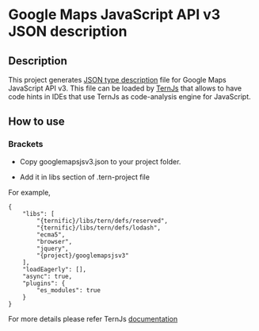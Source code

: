 Google Maps JavaScript API v3 JSON description
==============================================

## Description

This project generates [JSON type description](http://ternjs.net/doc/manual.html#typedef) file for Google Maps JavaScript API v3.
This file can be loaded by [TernJs](http://ternjs.net/) that allows to have code hints in IDEs that use TernJs as code-analysis engine for JavaScript.

## How to use

### Brackets

- Copy googlemapsjsv3.json to your project folder.

- Add it in libs section of .tern-project file

For example,

    {
        "libs": [
            "{ternific}/libs/tern/defs/reserved",
            "{ternific}/libs/tern/defs/lodash",
            "ecma5",
            "browser",
            "jquery",
            "{project}/googlemapsjsv3"
        ],
        "loadEagerly": [],
        "async": true,
        "plugins": {
            "es_modules": true
        }
    }

For more details please refer TernJs [documentation](http://ternjs.net/doc/manual.html#plugin_third_party)    
